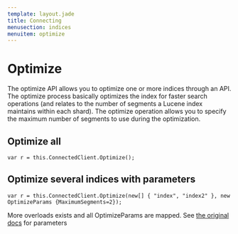 ```yaml
---
template: layout.jade
title: Connecting
menusection: indices
menuitem: optimize
---
```



# Optimize 

The optimize API allows you to optimize one or more indices through an API. The optimize process basically optimizes the index for faster search operations (and relates to the number of segments a Lucene index maintains within each shard). The optimize operation allows you to specify the maximum number of segments to use during the optimization.

## Optimize all

	var r = this.ConnectedClient.Optimize();

## Optimize several indices with parameters

	var r = this.ConnectedClient.Optimize(new[] { "index", "index2" }, new OptimizeParams {MaximumSegments=2});

More overloads exists and all OptimizeParams are mapped. See [the original docs](http://www.elasticsearch.org/guide/en/elasticsearch/reference/current/indices-optimize.html) for parameters

